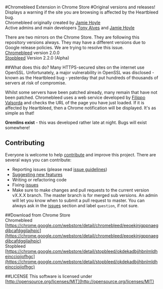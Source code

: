 #Chromebleed Extension in Chrome Store
#Original versions and releases!
Displays a warning if the site you are browsing is affected by the Heartbleed bug.  
Chromebleed originally created by [Jamie Hoyle](https://twitter.com/mightyshakerjnr)  
Active admins and main developers [Tony Alves](https://twitter.com/3_alves) and [Jamie Hoyle](https://twitter.com/mightyshakerjnr)  

There are two mirrors on the Chrome Store.  They are following this repository versions always.  They may have a different versions due to Google release policies.  We are trying to resolve this issue.  
[Chromebleed](https://chrome.google.com/webstore/detail/chromebleed/eeoekjnjgppnaegdjbcafdggilajhpic) version 2.0.0  
[Stopbleed](https://chrome.google.com/webstore/detail/stopbleed/okdekadbjjhbnlmldheinccioijofhgc) Version 2.2.0 (Alpha)  

##What does this do?
Many HTTPS-secured sites on the internet use OpenSSL. Unfortunately, a major vulnerability in OpenSSL was disclosed - known as the Heartbleed bug - yesterday that put hundreds of thousands of servers at risk of compromise.  

Whilst some servers have been patched already, many remain that have not been patched. Chromebleed uses a web service developed by [Filippo Valsorda](https://filippo.io/Heartbleed/) and checks the URL of the page you have just loaded. If it is affected by Heartbleed, then a Chrome notification will be displayed. It's as simple as that!  

**Gremlins exist** - this was developed rather late at night. Bugs will exist somewhere!  

## Contributing

Everyone is welcome to help [contribute](CONTRIBUTING.md) and improve this project. There are several ways you can contribute:

* Reporting issues (please read [issue guidelines](https://github.com/necolas/issue-guidelines))
* [Suggesting new features](https://chromebleed.uservoice.com/)
* Writing or refactoring code
* Fixing [issues](https://github.com/StopBleed/chromebleed/issues)
* Make sure to make changes and pull requests to the current version vX.X.X branch.  The master branch is for merged sub versions.  An admin will let you know when to submit a pull request to master. You can always ask in the [issues](https://github.com/StopBleed/chromebleed/issues) section and label `question`, if not sure.
 
##Download from Chrome Store  
Chromebleed [https://chrome.google.com/webstore/detail/chromebleed/eeoekjnjgppnaegdjbcafdggilajhpic](https://chrome.google.com/webstore/detail/chromebleed/eeoekjnjgppnaegdjbcafdggilajhpic)  
Stopbleed [https://chrome.google.com/webstore/detail/stopbleed/okdekadbjjhbnlmldheinccioijofhgc](https://chrome.google.com/webstore/detail/stopbleed/okdekadbjjhbnlmldheinccioijofhgc)

##LICENSE
This software is licensed under [http://opensource.org/licenses/MIT](http://opensource.org/licenses/MIT)
